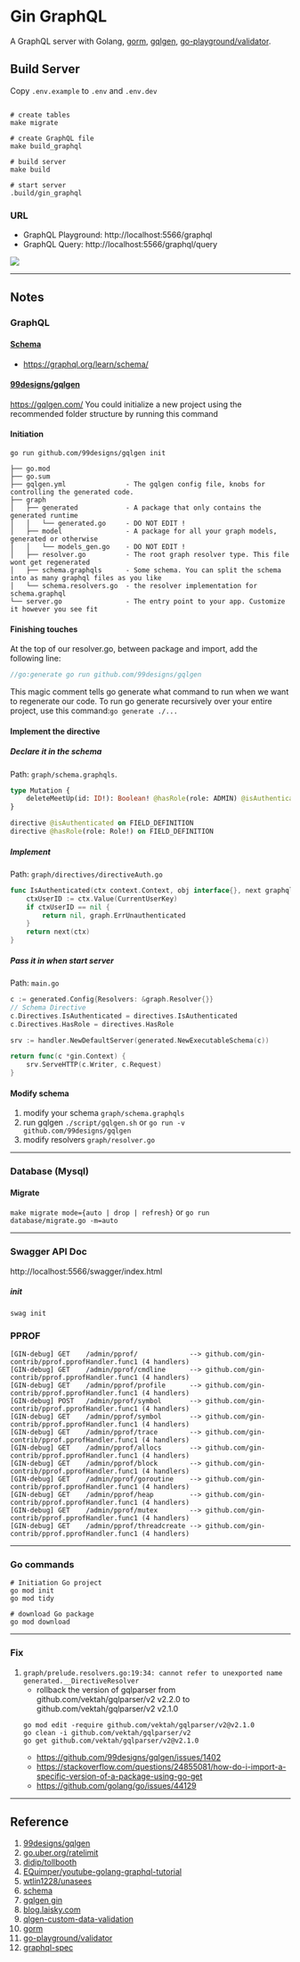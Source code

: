 # Gin GraphQL
A GraphQL server with Golang, [gorm][10], [gqlgen][1], [go-playground/validator][11].

## Build Server
Copy `.env.example` to `.env` and `.env.dev`

```shell

# create tables
make migrate

# create GraphQL file
make build_graphql 

# build server
make build

# start server
.build/gin_graphql
```
### URL
* GraphQL Playground: http://localhost:5566/graphql
* GraphQL Query: http://localhost:5566/graphql/query

![](https://github.com/kimi0230/gin_graphql/blob/master/playground.png)

---
## Notes
### GraphQL 
#### [Schema][6]
* https://graphql.org/learn/schema/

#### [99designs/gqlgen][1]
https://gqlgen.com/
You could initialize a new project using the recommended folder structure by running this command

#### Initiation
```shell
go run github.com/99designs/gqlgen init
```

```
├── go.mod
├── go.sum
├── gqlgen.yml               - The gqlgen config file, knobs for controlling the generated code.
├── graph
│   ├── generated            - A package that only contains the generated runtime
│   │   └── generated.go     - DO NOT EDIT !
│   ├── model                - A package for all your graph models, generated or otherwise
│   │   └── models_gen.go    - DO NOT EDIT !
│   ├── resolver.go          - The root graph resolver type. This file wont get regenerated
│   ├── schema.graphqls      - Some schema. You can split the schema into as many graphql files as you like
│   └── schema.resolvers.go  - the resolver implementation for schema.graphql
└── server.go                - The entry point to your app. Customize it however you see fit
```

#### Finishing touches
At the top of our resolver.go, between package and import, add the following line:
``` go
//go:generate go run github.com/99designs/gqlgen
```
This magic comment tells go generate what command to run when we want to regenerate our code. 
To run go generate recursively over your entire project, use this command:`go generate ./...`


#### Implement the directive
#####  Declare it in the schema
Path: `graph/schema.graphqls`.
```Graphql
type Mutation {
    deleteMeetUp(id: ID!): Boolean! @hasRole(role: ADMIN) @isAuthenticated
}

directive @isAuthenticated on FIELD_DEFINITION
directive @hasRole(role: Role!) on FIELD_DEFINITION
```

##### Implement
Path: `graph/directives/directiveAuth.go` 
```go
func IsAuthenticated(ctx context.Context, obj interface{}, next graphql.Resolver) (res interface{}, err error) {
	ctxUserID := ctx.Value(CurrentUserKey)
	if ctxUserID == nil {
		return nil, graph.ErrUnauthenticated
	}
	return next(ctx)
}
```

##### Pass it in when start server
Path: `main.go`
```go
c := generated.Config{Resolvers: &graph.Resolver{}}
// Schema Directive
c.Directives.IsAuthenticated = directives.IsAuthenticated
c.Directives.HasRole = directives.HasRole

srv := handler.NewDefaultServer(generated.NewExecutableSchema(c))

return func(c *gin.Context) {
    srv.ServeHTTP(c.Writer, c.Request)
}
```




#### Modify schema
1. modify your schema `graph/schema.graphqls`
2. run gqlgen `./script/gqlgen.sh` or `go run -v github.com/99designs/gqlgen`
3. modify resolvers `graph/resolver.go`

---

### Database (Mysql)
#### Migrate
`make migrate mode={auto | drop | refresh}` or `go run  database/migrate.go -m=auto`

---
### Swagger API Doc
http://localhost:5566/swagger/index.html

##### init
`swag init`

### PPROF
```shell
[GIN-debug] GET    /admin/pprof/             --> github.com/gin-contrib/pprof.pprofHandler.func1 (4 handlers)
[GIN-debug] GET    /admin/pprof/cmdline      --> github.com/gin-contrib/pprof.pprofHandler.func1 (4 handlers)
[GIN-debug] GET    /admin/pprof/profile      --> github.com/gin-contrib/pprof.pprofHandler.func1 (4 handlers)
[GIN-debug] POST   /admin/pprof/symbol       --> github.com/gin-contrib/pprof.pprofHandler.func1 (4 handlers)
[GIN-debug] GET    /admin/pprof/symbol       --> github.com/gin-contrib/pprof.pprofHandler.func1 (4 handlers)
[GIN-debug] GET    /admin/pprof/trace        --> github.com/gin-contrib/pprof.pprofHandler.func1 (4 handlers)
[GIN-debug] GET    /admin/pprof/allocs       --> github.com/gin-contrib/pprof.pprofHandler.func1 (4 handlers)
[GIN-debug] GET    /admin/pprof/block        --> github.com/gin-contrib/pprof.pprofHandler.func1 (4 handlers)
[GIN-debug] GET    /admin/pprof/goroutine    --> github.com/gin-contrib/pprof.pprofHandler.func1 (4 handlers)
[GIN-debug] GET    /admin/pprof/heap         --> github.com/gin-contrib/pprof.pprofHandler.func1 (4 handlers)
[GIN-debug] GET    /admin/pprof/mutex        --> github.com/gin-contrib/pprof.pprofHandler.func1 (4 handlers)
[GIN-debug] GET    /admin/pprof/threadcreate --> github.com/gin-contrib/pprof.pprofHandler.func1 (4 handlers)
```

---
### Go commands
```shell
# Initiation Go project
go mod init  
go mod tidy

# download Go package
go mod download
```
---
### Fix
1. `graph/prelude.resolvers.go:19:34: cannot refer to unexported name generated.__DirectiveResolver`
    * rollback the version of gqlparser from github.com/vektah/gqlparser/v2 v2.2.0 to github.com/vektah/gqlparser/v2 v2.1.0
    ```
    go mod edit -require github.com/vektah/gqlparser/v2@v2.1.0    
    go clean -i github.com/vektah/gqlparser/v2  
    go get github.com/vektah/gqlparser/v2@v2.1.0
    ```
    * https://github.com/99designs/gqlgen/issues/1402
    * https://stackoverflow.com/questions/24855081/how-do-i-import-a-specific-version-of-a-package-using-go-get
    * https://github.com/golang/go/issues/44129

---

## Reference
1. [99designs/gqlgen][1]
2. [go.uber.org/ratelimit][2]
3. [didip/tollbooth][3]
4. [EQuimper/youtube-golang-graphql-tutorial][4]
5. [wtlin1228/unasees][5]
6. [schema][6]
7. [gqlgen gin][7]
8. [blog.laisky.com][8]
9. [qlgen-custom-data-validation][9]
10. [gorm][10]
11. [go-playground/validator][11]
12. [graphql-spec][12]

[1]: https://github.com/99designs/gqlgen 
"99designs/gqlgen"
[2]: https://pkg.go.dev/go.uber.org/ratelimit
"go.uber.org/ratelimit"
[3]: https://github.com/didip/tollbooth
"didip/tollbooth"
[4]: https://github.com/EQuimper/youtube-golang-graphql-tutorial
"EQuimper/youtube-golang-graphql-tutorial"
[5]: https://github.com/wtlin1228/unasees
"wtlin1228/unasees"
[6]: https://graphql.org/learn/schema/
"schema"
[7]: https://gqlgen.com/recipes/gin/
"gqlgen gin"
[8]: https://blog.laisky.com/p/gqlgen/#%E5%AE%9A%E4%B9%89+schema-Hfxfd
"blog.laisky.com"
[9]: https://david-yappeter.medium.com/gqlgen-custom-data-validation-part-1-7de8ef92de4c
"qlgen-custom-data-validation"
[10]: https://gorm.io/index.html
"gorm"
[11]: https://github.com/go-playground/validator
"go-playground/validator"
[12]: https://github.com/graphql/graphql-spec/blob/main/spec/Section%203%20--%20Type%20System.md#descriptions
"graphql-spec"
